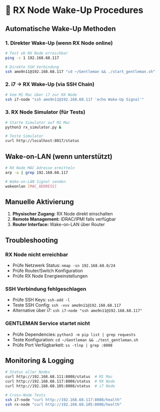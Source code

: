 # 🎯 RX Node Wake-Up Procedures

## Automatische Wake-Up Methoden

### 1. Direkter Wake-Up (wenn RX Node online)
```bash
# Test ob RX Node erreichbar
ping -c 1 192.168.68.117

# Direkte SSH Verbindung
ssh amo9n11@192.168.68.117 "cd ~/Gentleman && ./start_gentleman.sh"
```

### 2. i7 → RX Wake-Up (via SSH Chain)
```bash
# Vom M1 Mac über i7 zur RX Node
ssh i7-node "ssh amo9n11@192.168.68.117 'echo Wake-Up Signal'"
```

### 3. RX Node Simulator (für Tests)
```bash
# Starte Simulator auf M1 Mac
python3 rx_simulator.py &

# Teste Simulator
curl http://localhost:8017/status
```

## Wake-on-LAN (wenn unterstützt)
```bash
# RX Node MAC Adresse ermitteln
arp -a | grep 192.168.68.117

# Wake-on-LAN Signal senden
wakeonlan [MAC_ADDRESS]
```

## Manuelle Aktivierung
1. **Physischer Zugang:** RX Node direkt einschalten
2. **Remote Management:** iDRAC/IPMI falls verfügbar
3. **Router Interface:** Wake-on-LAN über Router

## Troubleshooting

### RX Node nicht erreichbar
- Prüfe Netzwerk Status: `nmap -sn 192.168.68.0/24`
- Prüfe Router/Switch Konfiguration
- Prüfe RX Node Energieeinstellungen

### SSH Verbindung fehlgeschlagen
- Prüfe SSH Keys: `ssh-add -l`
- Teste SSH Config: `ssh -vvv amo9n11@192.168.68.117`
- Alternative über i7: `ssh i7-node "ssh amo9n11@192.168.68.117"`

### GENTLEMAN Service startet nicht
- Prüfe Dependencies: `python3 -m pip list | grep requests`
- Teste Konfiguration: `cd ~/Gentleman && ./test_gentleman.sh`
- Prüfe Port Verfügbarkeit: `ss -tlnp | grep :8008`

## Monitoring & Logging
```bash
# Status aller Nodes
curl http://192.168.68.111:8008/status  # M1 Mac
curl http://192.168.68.117:8008/status  # RX Node
curl http://192.168.68.105:8008/status  # i7 Node

# Cross-Node Tests
ssh i7-node "curl http://192.168.68.117:8008/health"
ssh rx-node "curl http://192.168.68.105:8008/health"
```
